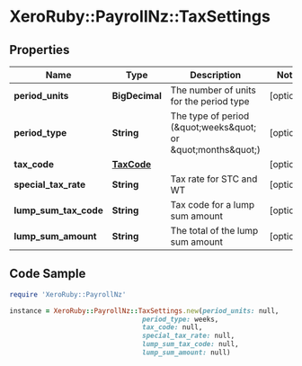 # XeroRuby::PayrollNz::TaxSettings

## Properties

Name | Type | Description | Notes
------------ | ------------- | ------------- | -------------
**period_units** | **BigDecimal** | The number of units for the period type | [optional] 
**period_type** | **String** | The type of period (\&quot;weeks\&quot; or \&quot;months\&quot;) | [optional] 
**tax_code** | [**TaxCode**](TaxCode.md) |  | [optional] 
**special_tax_rate** | **String** | Tax rate for STC and WT | [optional] 
**lump_sum_tax_code** | **String** | Tax code for a lump sum amount | [optional] 
**lump_sum_amount** | **String** | The total of the lump sum amount | [optional] 

## Code Sample

```ruby
require 'XeroRuby::PayrollNz'

instance = XeroRuby::PayrollNz::TaxSettings.new(period_units: null,
                                 period_type: weeks,
                                 tax_code: null,
                                 special_tax_rate: null,
                                 lump_sum_tax_code: null,
                                 lump_sum_amount: null)
```


